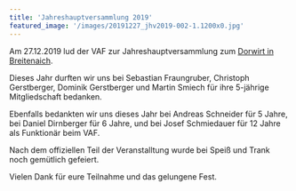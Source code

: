 ```yaml
---
title: 'Jahreshauptversammlung 2019'
featured_image: '/images/20191227_jhv2019-002-1.1200x0.jpg'
---
```


Am 27.12.2019 lud der VAF zur Jahreshauptversammlung zum [Dorwirt in Breitenaich](https://www.dorfwirt-breitenaich.at/).

Dieses Jahr durften wir uns bei Sebastian Fraungruber, Christoph Gerstberger, Dominik Gerstberger und Martin Smiech für ihre 5-jährige Mitgliedschaft bedanken.

Ebenfalls bedankten wir uns dieses Jahr bei Andreas Schneider für 5 Jahre, bei Daniel Dirnberger für 6 Jahre, und bei Josef Schmiedauer für 12 Jahre als Funktionär beim VAF.

Nach dem offiziellen Teil der Veranstalltung wurde bei Speiß und Trank noch gemütlich gefeiert.

Vielen Dank für eure Teilnahme und das gelungene Fest.
